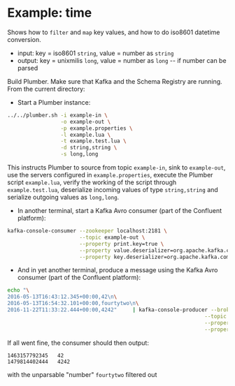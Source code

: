 Example: time
=============

Shows how to `filter` and `map` key values, and how to do iso8601 datetime conversion.

 - input: key = iso8601 `string`, value = number as `string`
 - output: key = unixmilis `long`, value = number as `long` -- if number can be parsed

Build Plumber. Make sure that Kafka and the Schema Registry are running. From the current directory:

 * Start a Plumber instance:

```bash
../../plumber.sh -i example-in \
                 -o example-out \
                 -p example.properties \
                 -l example.lua \
                 -t example.test.lua \
                 -d string,string \
                 -s long,long
```

This instructs Plumber to source from topic `example-in`, sink to `example-out`, use the servers configured in `example.properties`, execute the Plumber script `example.lua`, verify the working of the script through `example.test.lua`, deserialize incoming values of type `string,string` and serialize outgoing values as `long,long`.

 * In another terminal, start a Kafka Avro consumer (part of the Confluent platform):

```bash
kafka-console-consumer --zookeeper localhost:2181 \
                       --topic example-out \
                       --property print.key=true \
                       --property value.deserializer=org.apache.kafka.common.serialization.LongDeserializer \
                       --property key.deserializer=org.apache.kafka.common.serialization.LongDeserializer
```

 * And in yet another terminal, produce a message using the Kafka Avro consumer (part of the Confluent platform):

```bash
echo "\
2016-05-13T16:43:12.345+00:00,42\n\
2016-05-13T16:54:32.101+00:00,fourtytwo\n\
2016-11-22T11:33:22.444+00:00,4242"     | kafka-console-producer --broker-list localhost:9092 \
                                                               --topic example-in \
                                                               --property parse.key=true \
                                                               --property key.separator=,
```

If all went fine, the consumer should then output:

```
1463157792345   42
1479814402444   4242
```

with the unparsable "number" `fourtytwo` filtered out

